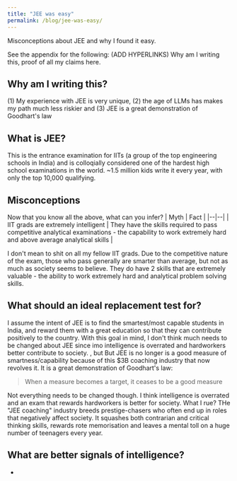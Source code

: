 ```yaml
---
title: "JEE was easy"
permalink: /blog/jee-was-easy/
---
```

Misconceptions about JEE and why I found it easy.  

See the appendix for the following: (ADD HYPERLINKS) Why am I writing this, proof of all my claims here.

## Why am I writing this?
(1) My experience with JEE is very unique, (2) the age of LLMs has makes my path much less riskier and (3) JEE is a great demonstration of Goodhart's law

## What is JEE?
This is the entrance examination for IITs (a group of the top engineering schools in India) and is colloqially considered one of the hardest high school examinations in the world. ~1.5 million kids write it every year, with only the top 10,000 qualifying.

## Misconceptions
Now that you know all the above, what can you infer?
| Myth | Fact |
|--|--|
| IIT grads are extremely intelligent | They have the skills required to pass competitive analytical examinations - the capability to work extremely hard and above average analytical skills |

I don't mean to shit on all my fellow IIT grads. Due to the competitive nature of the exam, those who pass generally are smarter than average, but not as much as society seems to believe. They do have 2 skills that are extremely valuable - the ability to work extremely hard and analytical problem solving skills.  



## What should an ideal replacement test for?
I assume the intent of JEE is to find the smartest/most capable students in India, and reward them with a great education so that they can contribute positively to the country. With this goal in mind, I don't think much needs to be changed about JEE since imo intelligence is overrated and hardworkers better contribute to society. , but But JEE is no longer is a good measure of smartness/capability because of this $3B coaching industry that now revolves it. It is a great demonstration of Goodhart's law:
> When a measure becomes a target, it ceases to be a good measure

Not everything needs to be changed though. I think intelligence is overrated and an exam that rewards hardworkers is better for society. What I rue? THe "JEE coaching" industry breeds prestige-chasers who often end up in roles that negatively affect society. It squashes both contrarian and critical thinking skills, rewards rote memorisation and leaves a mental toll on a huge number of teenagers every year.

## What are better signals of intelligence?
- 


<!-- ## Points I want to add
olympiads - possibly smarter - still can be gamed
Smart people are everywhere, not just at IITs. Finding them is hard.
Jamwal
JEE might be an antisignal to intellect. It is a good signal for ?? (people who like science?)
Might be a signal for some base level of intelligence
There's a difference between skill level and intellect
Do I recommend this path? No if you're only goal is getting into IITs. I am just telling you its possible so that those of you who are smart but don't want to slog. Bewarned though. If you are smart enough, slogging will essentially guarantee you qualifying. Concepts is riskier
List books which you used (Jerry march, etc.)
It is true that obsession gets you in. Obsess over practice or concepts - your choice. In today's day and age, LLMs should allow you to choose the concepts path.
Here is my exact score and paper for proof

## About JEE
This is the entrance examination for IITs (a group of the top engineering schools in India) and is colloqially considered the hardest high school examination in the world. ~1.5 million kids write it every year, with only the top 10,000 qualifying.

## Misconceptions
- Qualifying JEE requires high intellect
- JEE is a difficult exam to prepare for


## How do people generally clear JEE? 
1. Spend 2-6 years studying for this exam. Study 10+ hours a day
2. Memorise a massive list of formulae (phy, math, some chem) and a massive list of facts (chem)
3. Practice an insane number of questions (30K+ or sometimes even higher than that) to the point of memorising question types.  

Anyone, regardless of intelligence (above a baseline) would qualify if they did this. It becomes a test of grit, not intelligence. The reward of this path is the ability to work hard on anything + decent analytical skills. The entire coaching industry is built around this system. It's the biggest complaint against JEE - "It only tests memorisation and not conceptual understanding"

However, a lot of the people I mentioned above didn't memorise their way through. For example, I found JEE to be super easy. I studied for only one year, not those crazy hours, and would have practiced ~1K questions in total. I got a rank of 1505 (common rank list).  

Among my 1k batchmates, here are my estimates:
- ~10 people without coaching / only understanding concepts
- ~30 people who took the "best of both worlds approach"
- Rest through memorisation.

### How to score high without studying that much?
- Understand the concepts deeply, and practice 10-20 difficult questions per chapter. That's all I did. This is enough for all of Physics, most of Maths and third of chemistry. Skip the rest. (I skipped all the memorisation heavy stuff - inorganic chemistry, organic chemistry and integration).  
- To understand the concepts, I had a book where I broke down each and every concept. I didn't memorise any formulae, but I could derive every one of them.
- This should be enough for a ~600 or lower rank in 2025 (In my year, it would have been enough for ~300 rank. I made a bunch of silly mistakes that landed me 1500)
- If you want to get something like ~100 or below, you'd have to take the "best of both worlds" approach. Memorise the rest of chemistry and practice a decent amount of questions for a few topics like integration in Maths. 

## Why am I writing this? 
IITs are viewed as a ticket out of socioeconomic backwardness because the media hypes up the relatively high salaries recieved by graduates. There's a massive industry set up around qualifying it. A section of media revveres people who qualify. Another section considers them trash memorisers.   

From intelligence blog
How is this related to JEE? Its a common misconception that scoring high in this exam implies you are smart. I disagree. Scoring high can be done in 2 ways: (1) A lot of time & effort memorizing an insane amount of problems or (2) understanding the theory in depth and solving a few problems. The JEE coaching industry is a system built around the former. Intelligence doesn't really matter for this (though it helps). 

 Almost anyone can do the former. Its Close to 99% of those who score high fall into the former category. 
 
 -->